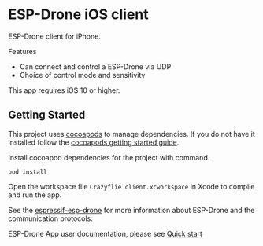 ESP-Drone iOS client
======================

ESP-Drone client for iPhone.

Features

- Can connect and control a ESP-Drone via UDP
- Choice of control mode and sensitivity

This app requires iOS 10 or higher.

## Getting Started

This project uses [cocoapods](https://cocoapods.org/) to manage dependencies. If you do not have it installed follow the [cocoapods getting started guide](https://guides.cocoapods.org/using/getting-started.html).

Install cocoapod dependencies for the project with command.

    pod install

Open the workspace file `Crazyflie client.xcworkspace` in Xcode to compile and run the app.

See the [espressif-esp-drone](https://docs.espressif.com/projects/espressif-esp-drone/zh_CN/latest/communication.html#udp) for more information about
ESP-Drone and the communication protocols.

ESP-Drone App user documentation, please see [Quick start](https://docs.espressif.com/projects/espressif-esp-drone/zh_CN/latest/gettingstarted.html#app)
